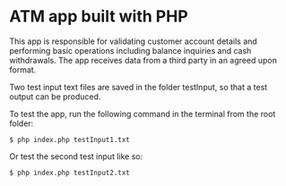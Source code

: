 # ATM app built with PHP

This app is responsible for validating customer account details and performing basic operations including balance
inquiries and cash withdrawals. The app receives data from a third party in an agreed upon format.

Two test input text files are saved in the folder testInput, so that a test output can be produced.

To test the app, run the following command in the terminal from the root folder:

```
$ php index.php testInput1.txt
```

Or test the second test input like so:

```
$ php index.php testInput2.txt
```
